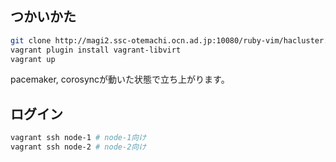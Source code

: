 ## つかいかた

~~~sh
git clone http://magi2.ssc-otemachi.ocn.ad.jp:10080/ruby-vim/hacluster.git
vagrant plugin install vagrant-libvirt
vagrant up
~~~

pacemaker, corosyncが動いた状態で立ち上がります。


## ログイン

~~~sh
vagrant ssh node-1 # node-1向け
vagrant ssh node-2 # node-2向け
~~~
